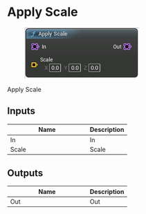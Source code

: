 # Apply Scale

<div align="left" data-full-width="false">

<figure><img src="apply_scale.png" alt=""><figcaption></figcaption></figure>

</div>

Apply Scale

## Inputs

<table>
<thead><tr><th width="170">Name</th><th>Description</th></tr></thead>
<tbody>
<tr><td>In</td><td>In</td></tr>
<tr><td>Scale</td><td>Scale</td></tr>
</tbody>
</table>

## Outputs

<table>
<thead><tr><th width="170">Name</th><th>Description</th></tr></thead>
<tbody>
<tr><td>Out</td><td>Out</td></tr>
</tbody>
</table>